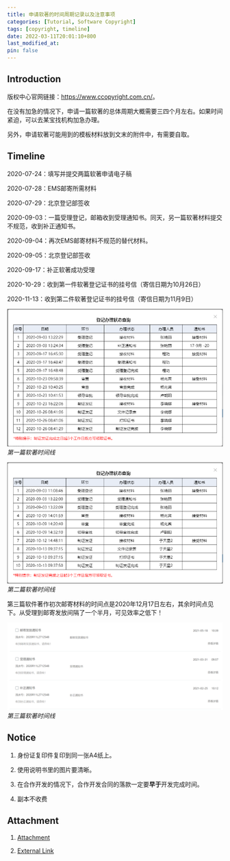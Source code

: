 ```yaml
---
title: 申请软著的时间周期记录以及注意事项
categories: [Tutorial, Software Copyright]
tags: [copyright, timeline]
date: 2022-03-11T20:01:10+800
last_modified_at: 
pin: false
---
```


## Introduction

版权中心官网链接：<https://www.ccopyright.com.cn/>。

在没有加急的情况下，申请一篇软著的总体周期大概需要三四个月左右。如果时间紧迫，可以去某宝找机构加急办理。

另外，申请软著可能用到的模板材料放到文末的附件中，有需要自取。

## Timeline

2020-07-24：填写并提交两篇软著申请电子稿

2020-07-28：EMS邮寄所需材料

2020-07-29：北京登记部签收

2020-09-03：一篇受理登记，邮箱收到受理通知书。同天，另一篇软著材料提交不规范，收到补正通知书。

2020-09-04：再次EMS邮寄材料不规范的替代材料。

2020-09-05：北京登记部签收

2020-09-17：补正软著成功受理

2020-10-29：收到第一件软著登记证书的挂号信（寄信日期为10月26日）

2020-11-13：收到第二件软著登记证书的挂号信（寄信日期为11月9日）

![](/images/posts/5-1.png)
_第一篇软著时间线_

![](/images/posts/5-2.png)
_第二篇软著时间线_

第三篇软件著作初次邮寄材料的时间点是2020年12月17日左右，其余时间点见下。从受理到邮寄发放间隔了一个半月，可见效率之低下！

![](/images/posts/5-3.png)
_第三篇软著时间线_

## Notice

1. 身份证复印件复印到同一张A4纸上。

2. 使用说明书里的图片要清晰。

3. 在合作开发的情况下，合作开发合同的落款一定要**早于**开发完成时间。

4. 副本不收费

## Attachment

1. [Attachment](/assets/attachment/Software_copyright.zip)

2. [External Link](https://github.com/AlexanderZhou01/China-software-copyright)